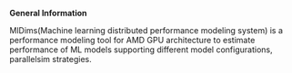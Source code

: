 **General Information**

MlDims(Machine learning distributed performance modeling system) is a performance modeling tool for AMD GPU architecture to estimate performance of ML models supporting different model configurations, parallelsim strategies.

